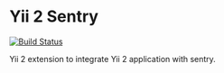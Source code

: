 Yii 2 Sentry
============

[![Build Status](https://travis-ci.org/asasmoyo/yii2-sentry.svg?branch=master)](https://travis-ci.org/asasmoyo/yii2-sentry)

Yii 2 extension to integrate Yii 2 application with sentry.
